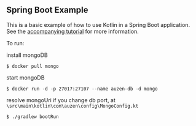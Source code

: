 ## Spring Boot Example

This is a basic example of how to use Kotlin in a Spring Boot application. See the [accompanying tutorial](http://kotlinlang.org/docs/tutorials/spring-boot-restful.html)
for more information.

To run:

install mongoDB
```
$ docker pull mongo
```

start mongoDB
```
$ docker run -d -p 27017:27107 --name auzen-db -d mongo
```

resolve mongoUri if you change db port, at
`\src\main\kotlin\com\auzen\config\MongoConfig.kt`

```
$ ./gradlew bootRun
```
